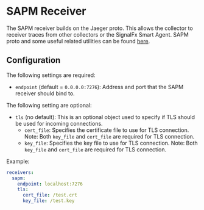 # SAPM Receiver 

The SAPM receiver builds on the Jaeger proto. This allows the collector to
receiver traces from other collectors or the SignalFx Smart Agent. SAPM proto
and some useful related utilities can be found
[here](https://github.com/signalfx/sapm-proto/).

## Configuration

The following settings are required:

* `endpoint` (default = `0.0.0.0:7276`): Address and port that the SAPM
  receiver should bind to.

The following setting are optional:

* `tls` (no default): This is an optional object used to specify if TLS should
  be used for incoming connections.
    * `cert_file`: Specifies the certificate file to use for TLS connection.
      Note: Both `key_file` and `cert_file` are required for TLS connection. 
    * `key_file`: Specifies the key file to use for TLS connection. Note: Both
      `key_file` and `cert_file` are required for TLS connection. 

Example:

```yaml
receivers:
  sapm:
    endpoint: localhost:7276
    tls:
      cert_file: /test.crt
      key_file: /test.key
```
